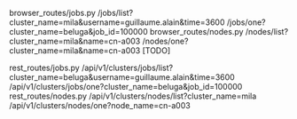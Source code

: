 
browser_routes/jobs.py
        /jobs/list?cluster_name=mila&username=guillaume.alain&time=3600
        /jobs/one?cluster_name=beluga&job_id=100000
browser_routes/nodes.py
        /nodes/list?cluster_name=mila&name=cn-a003
        /nodes/one?cluster_name=mila&name=cn-a003   [TODO]

rest_routes/jobs.py
        /api/v1/clusters/jobs/list?cluster_name=beluga&username=guillaume.alain&time=3600
        /api/v1/clusters/jobs/one?cluster_name=beluga&job_id=100000
rest_routes/nodes.py
        /api/v1/clusters/nodes/list?cluster_name=mila
        /api/v1/clusters/nodes/one?node_name=cn-a003